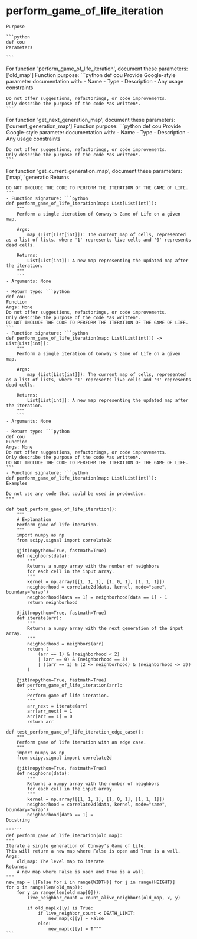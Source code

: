 # perform_game_of_life_iteration

    Purpose

    ```python
    def cou
    Parameters

    ```

For function 'perform_game_of_life_iteration', document these parameters: ['old_map']
    Function purpose: ```python
    def cou
    Provide Google-style parameter documentation with:
    - Name
    - Type
    - Description
    - Any usage constraints

    Do not offer suggestions, refactorings, or code improvements.
    Only describe the purpose of the code *as written*.
    ```

For function 'get_next_generation_map', document these parameters: ['current_generation_map']
    Function purpose: ```python
    def cou
    Provide Google-style parameter documentation with:
    - Name
    - Type
    - Description
    - Any usage constraints

    Do not offer suggestions, refactorings, or code improvements.
    Only describe the purpose of the code *as written*.
    ```

For function 'get_current_generation_map', document these parameters: ['map', 'generatio
    Returns

    DO NOT INCLUDE THE CODE TO PERFORM THE ITERATION OF THE GAME OF LIFE.
    ```
    - Function signature: ```python
    def perform_game_of_life_iteration(map: List[List[int]]):
        """
        Perform a single iteration of Conway's Game of Life on a given map.

        Args:
            map (List[List[int]]): The current map of cells, represented as a list of lists, where '1' represents live cells and '0' represents dead cells.

        Returns:
            List[List[int]]: A new map representing the updated map after the iteration.
        """
        ```
    - Arguments: None

    - Return type: ```python
    def cou
    Function
    Args: None
    Do not offer suggestions, refactorings, or code improvements.
    Only describe the purpose of the code *as written*.
    DO NOT INCLUDE THE CODE TO PERFORM THE ITERATION OF THE GAME OF LIFE.
    ```
    - Function signature: ```python
    def perform_game_of_life_iteration(map: List[List[int]]) -> List[List[int]]:
        """
        Perform a single iteration of Conway's Game of Life on a given map.

        Args:
            map (List[List[int]]): The current map of cells, represented as a list of lists, where '1' represents live cells and '0' represents dead cells.

        Returns:
            List[List[int]]: A new map representing the updated map after the iteration.
        """
        ```
    - Arguments: None

    - Return type: ```python
    def cou
    Function
    Args: None
    Do not offer suggestions, refactorings, or code improvements.
    Only describe the purpose of the code *as written*.
    DO NOT INCLUDE THE CODE TO PERFORM THE ITERATION OF THE GAME OF LIFE.
    ```
    - Function signature: ```python
    def perform_game_of_life_iteration(map: List[List[int]]):
    Examples

    Do not use any code that could be used in production.
    """

    def test_perform_game_of_life_iteration():
        """
        # Explanation
        Perform game of life iteration.
        """
        import numpy as np
        from scipy.signal import correlate2d

        @jit(nopython=True, fastmath=True)
        def neighbors(data):
            """
            Returns a numpy array with the number of neighbors
            for each cell in the input array.
            """
            kernel = np.array([[1, 1, 1], [1, 0, 1], [1, 1, 1]])
            neighborhood = correlate2d(data, kernel, mode="same", boundary="wrap")
            neighborhood[data == 1] = neighborhood[data == 1] - 1
            return neighborhood

        @jit(nopython=True, fastmath=True)
        def iterate(arr):
            """
            Returns a numpy array with the next generation of the input array.
            """
            neighborhood = neighbors(arr)
            return (
                (arr == 1) & (neighborhood < 2)
                | (arr == 0) & (neighborhood == 3)
                | ((arr == 1) & (2 <= neighborhood) & (neighborhood <= 3))
            )

        @jit(nopython=True, fastmath=True)
        def perform_game_of_life_iteration(arr):
            """
            Perform game of life iteration.
            """
            arr_next = iterate(arr)
            arr[arr_next] = 1
            arr[arr == 1] = 0
            return arr

    def test_perform_game_of_life_iteration_edge_case():
        """
        Perform game of life iteration with an edge case.
        """
        import numpy as np
        from scipy.signal import correlate2d

        @jit(nopython=True, fastmath=True)
        def neighbors(data):
            """
            Returns a numpy array with the number of neighbors
            for each cell in the input array.
            """
            kernel = np.array([[1, 1, 1], [1, 0, 1], [1, 1, 1]])
            neighborhood = correlate2d(data, kernel, mode="same", boundary="wrap")
            neighborhood[data == 1] =
    Docstring

    """```
    def perform_game_of_life_iteration(old_map):
    """
    Iterate a single generation of Conway's Game of Life.
    This will return a new map where False is open and True is a wall.
    Args:
        old_map: The level map to iterate
    Returns:
        A new map where False is open and True is a wall.
    """
    new_map = [[False for i in range(WIDTH)] for j in range(HEIGHT)]
    for x in range(len(old_map)):
        for y in range(len(old_map[0])):
            live_neighbor_count = count_alive_neighbors(old_map, x, y)

            if old_map[x][y] is True:
                if live_neighbor_count < DEATH_LIMIT:
                    new_map[x][y] = False
                else:
                    new_map[x][y] = T"""
    ```
